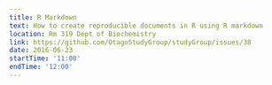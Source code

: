 ```yaml
---
title: R Markdown
text: How to create reproducible documents in R using R markdown
location: Rm 319 Dept of Biochemistry
link: https://github.com/OtagoStudyGroup/studyGroup/issues/38
date: 2016-06-23
startTime: '11:00'
endTime: '12:00'
---
```


